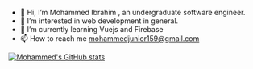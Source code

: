 - 👋 Hi, I’m Mohammed Ibrahim , an undergraduate software engineer.
- 👀 I’m interested in web development in general.
- 🌱 I’m currently learning Vuejs and Firebase 
- 📫 How to reach me mohammedjunior159@gmail.com

<!---
JermineJunior/JermineJunior is a ✨ special ✨ repository because its `README.md` (this file) appears on your GitHub profile.
You can click the Preview link to take a look at your changes.
--->
[![Mohammed's GitHub stats](https://github-readme-stats.vercel.app/api?username=JermineJunior)](https://github.com/JermineJunior/github-readme-stats)

